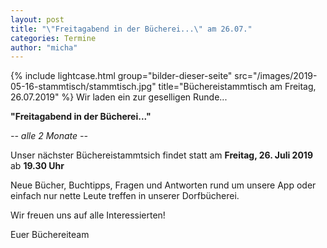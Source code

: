 ```yaml
---
layout: post
title: "\"Freitagabend in der Bücherei...\" am 26.07."
categories: Termine
author: "micha"
---
```

{% include lightcase.html group="bilder-dieser-seite"
      src="/images/2019-05-16-stammtisch/stammtisch.jpg" 
      title="Büchereistammtisch am Freitag, 26.07.2019" %}
Wir laden ein zur geselligen Runde...

  **"Freitagabend in der Bücherei..."**

  *-- alle 2 Monate --*

Unser nächster Büchereistammtsich findet statt am **Freitag, 26. Juli 2019** ab **19.30 Uhr**

Neue Bücher, Buchtipps, Fragen und Antworten rund um unsere App oder einfach nur nette Leute treffen in unserer Dorfbücherei.

Wir freuen uns auf alle Interessierten!

Euer Büchereiteam
